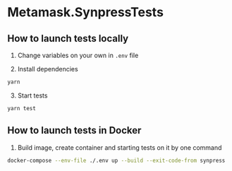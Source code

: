 # Metamask.SynpressTests

## How to launch tests locally

1. Change variables on your own in `.env` file 

2. Install dependencies 

```bash
yarn
```
3. Start tests

```bash
yarn test
```

## How to launch tests in Docker

1. Build image, create container and starting tests on it by one command

```bash
docker-compose --env-file ./.env up --build --exit-code-from synpress
```
